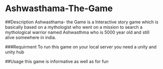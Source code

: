 # Ashwasthama-The-Game

##Description
Ashwasthama- the Game is a Interactive story game which is basically based on a mythologist who went on a mission to search a mythological warrior named Ashwasthma who is 5000 year old and still alive somewhere in india.

###Requirment
To run this game on your local server you need a unity and unity hub

##Usage
this game is informative as well as for fun




